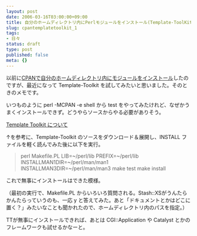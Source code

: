 ```yaml
---
layout: post
date: 2006-03-16T03:00:00+09:00
title: 自分のホームディレクトリ内にPerlモジュールをインストール(Template-ToolKit編)
slug: cpantemplatetoolkit_1
tags:
- 日々
status: draft
type: post
published: false
meta: {}
---
```

以前に<a href="http://wo.skr.jp/mt/2005/11/cpan.html" title="wolog: CPANで自分のホームディレクトリ内にモジュールをインストール">CPANで自分のホームディレクトリ内にモジュールをインストール</a>したのですが、最近になって Template-Toolkit を試してみたいと思いました。そのときのメモです。

いつものように perl -MCPAN -e shell から test をやってみたけれど、なぜかうまくインストールできず。どうやらソースからやる必要がありそう。

<a href="http://www.sea-bird.org/doc/Solaris8/Perl_2.html" title="Template Toolkit について">Template Toolkit について</a>

↑を参考に、Template-Toolkit のソースをダウンロード＆展開し、INSTALL ファイルを軽く読んでみた後に以下を実行。
<blockquote>perl Makefile.PL LIB=~/perl/lib PREFIX=~/perl/lib INSTALLMAN1DIR=~/perl/man/man1 INSTALLMAN3DIR=~/perl/man/man3
make test
make install
</blockquote>
これで無事にインストールはできた模様。

（最初の実行で、Makefile.PL からいろいろ質問される。Stash::XSがうんたらかんたらっていうのも、一応 y と答えてみた。あと「ドキュメントとかはどこに置く？」みたいなことも聞かれたので、ホームディレクトリ内のパスを指定。）

TTが無事にインストールできれば、あとは CGI::Application や Catalyst とかのフレームワークも試せるかなーと。
